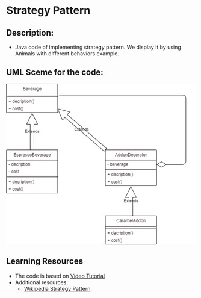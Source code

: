 # Strategy Pattern

## Description:
- Java code of implementing strategy pattern. We display it by using Animals with different behaviors example.
## UML Sceme for the code:
![uml.png](https://github.com/DionysisTheodosis/Design-Patterns/blob/main/DecoratorPattern/uml.png) 

## Learning Resources

- The code is based on [Video Tutorial](https://youtu.be/v9ejT8FO-7I?list=PLCOO6j3cDu94FP8pMPOigpyy0XoQkdKBW)
- Additional resources:
  - [Wikipedia Strategy Pattern](https://en.wikipedia.org/wiki/Strategy_pattern).
